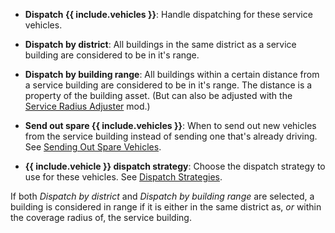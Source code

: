 - **Dispatch {{ include.vehicles }}**: 
  Handle dispatching for these service vehicles.

- **Dispatch by district**: 
  All buildings in the same district as a service building are considered to be in it's range.

- **Dispatch by building range**: 
  All buildings within a certain distance from a service building are considered to be in it's range. The distance is a property of the building asset. (But can also be adjusted with the [Service Radius Adjuster](http://steamcommunity.com/sharedfiles/filedetails/?id=785237088) mod.)

- **Send out spare {{ include.vehicles }}**: 
  When to send out new vehicles from the service building instead of sending one that's already driving.
  See [Sending Out Spare Vehicles](OptionsStandardServices.html#SendOutSpares).  

- **{{ include.vehicle }} dispatch strategy**: 
  Choose the dispatch strategy to use for these vehicles.
  See [Dispatch Strategies](OptionsStandardServices.html#DispatchStrategies).

If both *Dispatch by district* and *Dispatch by building range* are selected, a building is considered in range if it is either in the same district as, *or* within the coverage radius of, the service building. 
